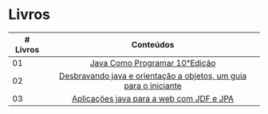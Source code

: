 # Livros

|# Livros| Conteúdos                                                |
|------|:---------------------------------------------------------:|
| 01  |  [Java Como Programar 10°Edição](Java_como_Programar_10°_Edição.pdf)|
| 02  |  [Desbravando java e orientação a objetos, um guia para o iniciante](Desbravando-Java-e-Orientação-a-Objetos-Um-guia-para-o-iniciante-da-linguagem-Casa-do-Codigo.pdf)|
| 03  |  [Aplicações java para a web com JDF e JPA](Aplicacoes%20Java%20para%20a%20Web%20Com%20JDF%20e%20JPA%20-%20Casa%20do%20Codigo.pdf)|

